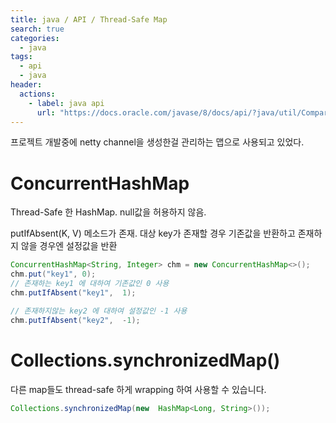 ```yaml
---
title: java / API / Thread-Safe Map
search: true
categories: 
  - java
tags: 
  - api
  - java
header:  
  actions:
    - label: java api
      url: "https://docs.oracle.com/javase/8/docs/api/?java/util/Comparator.html"
---
```


프로젝트 개발중에 netty channel을 생성한걸 관리하는 맵으로 사용되고 있었다. 

# ConcurrentHashMap
Thread-Safe 한 HashMap. null값을 허용하지 않음.

putIfAbsent(K,  V) 메소드가 존재. 대상 key가 존재할 경우 기존값을 반환하고 존재하지 않을 경우엔 설정값을 반환 
```java
ConcurrentHashMap<String, Integer> chm = new ConcurrentHashMap<>();
chm.put("key1", 0);
// 존재하는 key1 에 대하여 기존값인 0 사용
chm.putIfAbsent("key1",  1);

// 존재하지않는 key2 에 대하여 설정값인 -1 사용
chm.putIfAbsent("key2",  -1);
```

# Collections.synchronizedMap()
다른 map들도 thread-safe 하게 wrapping 하여 사용할 수 있습니다.
```java
Collections.synchronizedMap(new  HashMap<Long, String>());  
```

<!--stackedit_data:
eyJoaXN0b3J5IjpbOTczOTM3NTQ1XX0=
-->